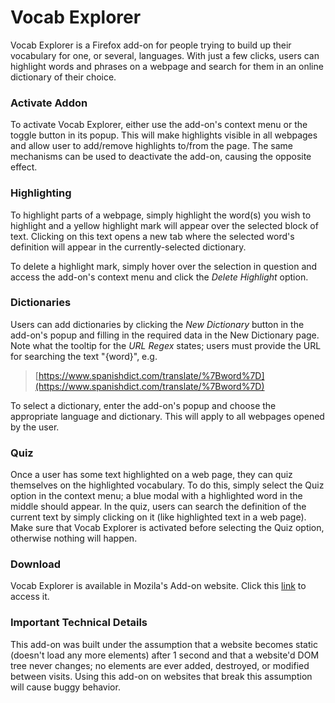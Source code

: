 # Vocab Explorer

Vocab Explorer is a Firefox add-on for people trying to build up their vocabulary for one, 
or several, languages. With just a few clicks, users can highlight words and phrases on a 
webpage and search for them in an online dictionary of their choice.

### Activate Addon

To activate Vocab Explorer, either use the add-on's context menu or the toggle button in 
its popup. This will make highlights visible in all webpages and allow user to add/remove 
highlights to/from the page. The same mechanisms can be used to deactivate the add-on, 
causing the opposite effect.

### Highlighting

To highlight parts of a webpage, simply highlight the word(s) you wish to highlight and a 
yellow highlight mark will appear over the selected block of text. Clicking on this text 
opens a new tab where the selected word's definition will appear in the currently-selected 
dictionary.

To delete a highlight mark, simply hover over the selection in question and access the 
add-on's context menu and click the _Delete Highlight_ option.

### Dictionaries

Users can add dictionaries by clicking the _New Dictionary_ button in the add-on's 
popup and filling in the required data in the New Dictionary page. Note what the tooltip
for the _URL Regex_ states; users must provide the URL for searching the text "{word}", 
e.g.  
>[https://www.spanishdict.com/translate/%7Bword%7D](https://www.spanishdict.com/translate/%7Bword%7D)

To select a dictionary, enter the add-on's popup and choose the appropriate language and
dictionary. This will apply to all webpages opened by the user.

### Quiz

Once a user has some text highlighted on a web page, they can quiz themselves on the highlighted vocabulary. To do this, simply select the 
Quiz option in the context menu; a blue modal with a highlighted word in the middle should appear. In the quiz, users can search the definition of the 
current text by simply clicking on it (like highlighted text in a web page). Make sure that Vocab Explorer is activated before selecting the Quiz option, otherwise 
nothing will happen.

### Download
Vocab Explorer is available in Mozila's Add-on website. Click this [link](https://addons.mozilla.org/en-US/firefox/addon/vocab-explorer/) to access it.

### Important Technical Details
This add-on was built under the assumption that a website becomes static (doesn't load any more elements) after 1 second and that a website'd DOM tree never changes; no elements are ever added, destroyed, or modified between visits. Using this add-on on websites that break this assumption will cause buggy behavior.
